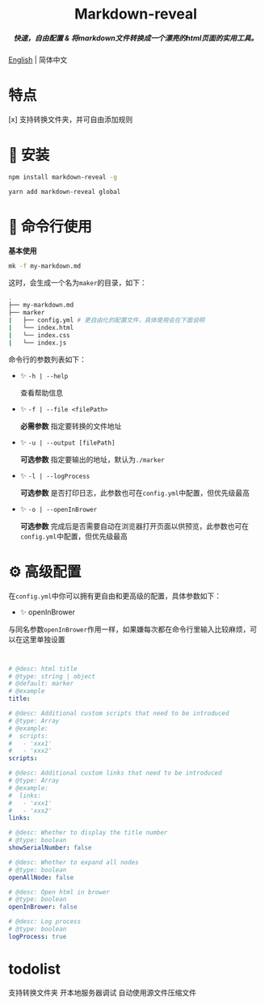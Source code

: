 <h1 align="center">Markdown-reveal</h1>

<h5 align="center">快速，自由配置 & 将markdown文件转换成一个漂亮的html页面的实用工具。</h5>

[English](./README.md) | 简体中文

# 特点

[x] 支持转换文件夹，并可自由添加规则

# 🏡 安装

```bash
npm install markdown-reveal -g
```

```bash
yarn add markdown-reveal global
```

# 🤚 命令行使用

**基本使用**

```bash
mk -f my-markdown.md
```

这时，会生成一个名为`maker`的目录，如下：

```bash
.
├── my-markdown.md
├── marker
|   ├── config.yml # 更自由化的配置文件，具体使用会在下面说明
|   └── index.html
|   └── index.css
|   └── index.js
```

命令行的参数列表如下：

- ✨ `-h | --help`

  查看帮助信息

- ✨ `-f | --file <filePath>`

  **必需参数** 指定要转换的文件地址

- ✨ `-u | --output [filePath]`

  **可选参数** 指定要输出的地址，默认为`./marker`

- ✨ `-l | --logProcess`

  **可选参数** 是否打印日志，此参数也可在`config.yml`中配置，但优先级最高

- ✨ `-o | --openInBrower`

  **可选参数** 完成后是否需要自动在浏览器打开页面以供预览，此参数也可在`config.yml`中配置，但优先级最高

# ⚙ 高级配置

在`config.yml`中你可以拥有更自由和更高级的配置，具体参数如下：

- ✨ openInBrower

与同名参数`openInBrower`作用一样，如果嫌每次都在命令行里输入比较麻烦，可以在这里单独设置

```yml


# @desc: html title
# @type: string | object
# @default: marker
# @example
title:

# @desc: Additional custom scripts that need to be introduced
# @type: Array
# @example:
#  scripts:
#   - 'xxx1'
#   - 'xxx2'
scripts:

# @desc: Additional custom links that need to be introduced
# @type: Array
# @example:
#  links:
#   - 'xxx1'
#   - 'xxx2'
links:

# @desc: Whether to display the title number
# @type: boolean
showSerialNumber: false

# @desc: Whether to expand all nodes
# @type: boolean
openAllNode: false

# @desc: Open html in brower
# @type: boolean
openInBrower: false

# @desc: Log process
# @type: boolean
logProcess: true
```

# todolist

支持转换文件夹
开本地服务器调试
自动使用源文件压缩文件
